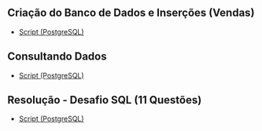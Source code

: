 ## Criação do Banco de Dados e Inserções (Vendas)
- [Script (PostgreSQL)](https://gist.github.com/aasouzaconsult/a7ebb734d963ae00990905a664e3b448)

## Consultando Dados
- [Script (PostgreSQL)](https://gist.github.com/aasouzaconsult/7ef239cbe96899e1bb64a6e2329fff39)

## Resolução - Desafio SQL (11 Questões)
- [Script (PostgreSQL)](https://gist.github.com/aasouzaconsult/2c8d3f17422e9214f8b6b8b5124afdf8)
